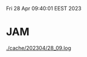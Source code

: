 Fri 28 Apr 09:40:01 EEST 2023
# JAM
<a href='./cache/202304/28_09.log'>./cache/202304/28_09.log</a>
